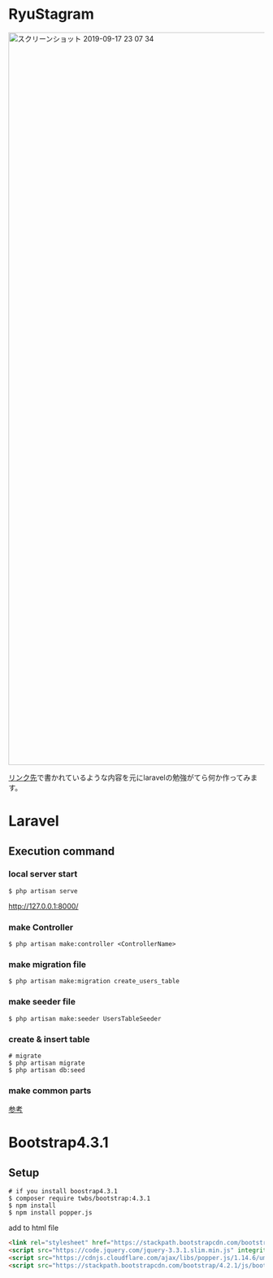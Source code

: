 # RyuStagram  
<img width="1440" alt="スクリーンショット 2019-09-17 23 07 34" src="https://user-images.githubusercontent.com/41050625/65049498-cdaa5e00-d9a0-11e9-9197-a22632cddcfd.png">

[リンク先](https://team-lab.github.io/skillup/step2/03-laravel-demo.html)で書かれているような内容を元にlaravelの勉強がてら何か作ってみます。   

# Laravel  
## Execution command  
### local server start
```command line
$ php artisan serve  
```
http://127.0.0.1:8000/

### make Controller  
```commandline  
$ php artisan make:controller <ControllerName>
```

### make migration file  
```command line
$ php artisan make:migration create_users_table
```

### make seeder file  
```command line  
$ php artisan make:seeder UsersTableSeeder
```  

### create & insert table
```command line  
# migrate  
$ php artisan migrate  
$ php artisan db:seed  
```

### make common parts  
[参考](https://qiita.com/kotsuban-teikin/items/f977c4edcb85d7e9faff)  

# Bootstrap4.3.1  
## Setup  
```command line
# if you install boostrap4.3.1  
$ composer require twbs/bootstrap:4.3.1  
$ npm install
$ npm install popper.js
```
add to html file
```html
<link rel="stylesheet" href="https://stackpath.bootstrapcdn.com/bootstrap/4.2.1/css/bootstrap.min.css" integrity="sha384-GJzZqFGwb1QTTN6wy59ffF1BuGJpLSa9DkKMp0DgiMDm4iYMj70gZWKYbI706tWS" crossorigin="anonymous">
<script src="https://code.jquery.com/jquery-3.3.1.slim.min.js" integrity="sha384-q8i/X+965DzO0rT7abK41JStQIAqVgRVzpbzo5smXKp4YfRvH+8abtTE1Pi6jizo" crossorigin="anonymous"></script>
<script src="https://cdnjs.cloudflare.com/ajax/libs/popper.js/1.14.6/umd/popper.min.js" integrity="sha384-wHAiFfRlMFy6i5SRaxvfOCifBUQy1xHdJ/yoi7FRNXMRBu5WHdZYu1hA6ZOblgut" crossorigin="anonymous"></script>
<script src="https://stackpath.bootstrapcdn.com/bootstrap/4.2.1/js/bootstrap.min.js" integrity="sha384-B0UglyR+jN6CkvvICOB2joaf5I4l3gm9GU6Hc1og6Ls7i6U/mkkaduKaBhlAXv9k" crossorigin="anonymous"></script>
```
